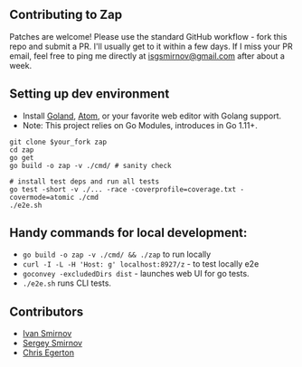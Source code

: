 ## Contributing to Zap

Patches are welcome! Please use the standard GitHub workflow - fork this
repo and submit a PR. I'll usually get to it within a few days. If I miss your PR email, feel free to ping me directly at isgsmirnov@gmail.com after about a week.

## Setting up dev environment

- Install [Goland](https://www.jetbrains.com/go/), [Atom](https://atom.io/),
or your favorite web editor with Golang support.
- Note: This project relies on Go Modules, introduces in Go 1.11+.

```
git clone $your_fork zap
cd zap
go get
go build -o zap -v ./cmd/ # sanity check

# install test deps and run all tests
go test -short -v ./... -race -coverprofile=coverage.txt -covermode=atomic ./cmd 
./e2e.sh
```

## Handy commands for local development:

- `go build -o zap -v ./cmd/ && ./zap` to run locally
- `curl -I -L -H 'Host: g' localhost:8927/z` - to test locally e2e
- `goconvey -excludedDirs dist` - launches web UI for go tests.
- `./e2e.sh` runs CLI tests.


## Contributors

- [Ivan Smirnov](http://ivansmirnov.name)
- [Sergey Smirnov](https://smirnov.nyc/)
- [Chris Egerton](https://github.com/C0urante)